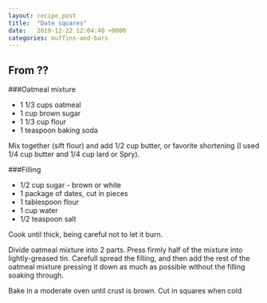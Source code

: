 ```yaml
---
layout: recipe_post
title:  "Date squares"
date:   2019-12-22 12:04:40 +0000
categories: muffins-and-bars
---
```


## From ??
###Oatmeal mixture
* 1 1/3 cups oatmeal
* 1 cup brown sugar
* 1 1/3 cup flour
* 1 teaspoon baking soda


Mix together (sift flour) and add 1/2 cup butter, or favorite shortening (I used 1/4 cup butter and 1/4 cup lard or Spry).

###Filling
* 1/2 cup sugar - brown or white
* 1 package of dates, cut in pieces
* 1 tablespoon flour
* 1 cup water
* 1/2 teaspoon salt


Cook until thick, being careful not to let it burn.

 Divide oatmeal mixture into 2 parts. Press firmly half of the mixture into lightly-greased tin. Carefull spread the filling, and then add the rest of the oatmeal mixture pressing it down as much as possible without the filling soaking through.

Bake in a moderate oven until crust is brown. Cut in squares when cold
